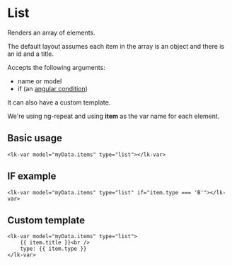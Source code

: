 # List

Renders an array of elements. 

The default layout assumes each item in the array is an object and there is an id and a title.

Accepts the following arguments:

- name or model
- if (an [angular condition](https://docs.angularjs.org/api/ng/directive/ngRepeat))

It can also have a custom template.

We're using ng-repeat and using **item** as the var name for each element.

## Basic usage

	<lk-var model="myData.items" type="list"></lk-var>
	
## IF example

	<lk-var model="myData.items" type="list" if="item.type === 'B'"></lk-var>
	
## Custom template

	<lk-var model="myData.items" type="list">
		{{ item.title }}<br />
		type: {{ item.type }}
	</lk-var>